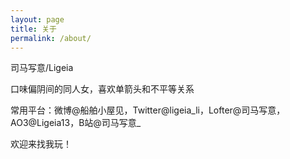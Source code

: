```yaml
---
layout: page
title: 关于
permalink: /about/
---
```


司马写意/Ligeia

口味偏阴间的同人女，喜欢单箭头和不平等关系

常用平台：微博@船舶小屋见，Twitter@ligeia_li，Lofter@司马写意，AO3@Ligeia13，B站@司马写意_

欢迎来找我玩！
